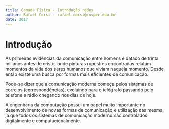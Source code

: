 ```yaml
---
title: Camada Física - Introdução redes
author: Rafael Corsi - rafael.corsi@insper.edu.br
date: 2017
---
```


# Introdução

As primeiras evidências da comunicação entre homens é datado de trinta mil anos antes de cristo, onde pinturas rupestres encontradas relatam momentos da vida dos seres humanos que viviam naquela momento. Desde então existe uma busca por formas mais eficientes de comunicação.

Pode-se dizer que a comunicação moderna começa pelos sistemas de correios (correspondências), evoluindo para o telégrafo passando pelo telefone e rádio chegando nos dias de hoje.

A engenharia da computação possui um papel muito importante no desenvolvimento de novas formas de comunicação e utilização das mesma, já que todos os sistemas de comunicação moderno são controlados digitalmente e computacionalmente.
